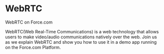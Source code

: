 # WebRTC
WebRTC on Force.com

WebRTC(Web Real-Time Communications) is a web technology that allows users to make video/audio communications natively over the web. Join us as we explain WebRTC and show you how to use it in a demo app running on the Force.com Platform.

